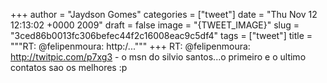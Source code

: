 
+++
author = "Jaydson Gomes"
categories = ["tweet"]
date = "Thu Nov 12 12:13:02 +0000 2009"
draft = false
image = "{TWEET_IMAGE}"
slug = "3ced86b0013fc306befec44f2c16008eac9c5df4"
tags = ["tweet"]
title = """RT: @felipenmoura: http:/..."""
+++
RT: @felipenmoura: http://twitpic.com/p7xg3 - o msn do silvio santos...o primeiro e o ultimo contatos sao os melhores :p
